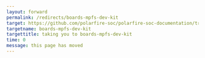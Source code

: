 ```yaml
---
layout: forward
permalink: /redirects/boards-mpfs-dev-kit
target: https://github.com/polarfire-soc/polarfire-soc-documentation/tree/master/reference-designs-fpga-and-development-kits/mpfs-dev-kit-embedded-software-user-guide.md
targetname: boards-mpfs-dev-kit
targettitle: taking you to boards-mpfs-dev-kit
time: 0
message: this page has moved
---
```

